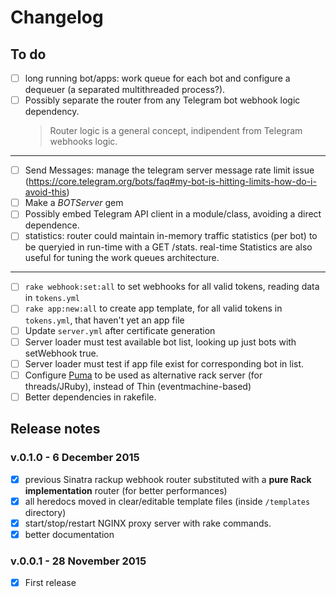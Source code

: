 # Changelog


## To do

- [ ] long running bot/apps: work queue for each bot and configure a dequeuer (a separated multithreaded process?).
- [ ] Possibly separate the router from any Telegram bot webhook logic dependency. 
  > Router logic is a general concept, indipendent from Telegram webhooks logic.

------

- [ ] Send Messages: manage the telegram server message rate limit issue (https://core.telegram.org/bots/faq#my-bot-is-hitting-limits-how-do-i-avoid-this)
- [ ] Make a _BOTServer_ gem 
- [ ] Possibly embed Telegram API client in a module/class, avoiding a direct dependence.
- [ ] statistics: router could maintain in-memory traffic statistics (per bot) to be queryied in run-time with a GET /stats. real-time Statistics are also useful for tuning the work queues architecture. 

------

- [ ] `rake webhook:set:all` to set webhooks for all valid tokens, reading data in `tokens.yml`
- [ ] `rake app:new:all` to create app template, for all valid tokens in `tokens.yml`, that haven't yet an app file
- [ ] Update `server.yml` after certificate generation
- [ ] Server loader must test available bot list, looking up just bots with setWebhook true.
- [ ] Server loader must test if app file exist for corresponding bot in list.
- [ ] Configure [Puma](http://puma.io/) to be used as alternative rack server (for threads/JRuby), instead of Thin (eventmachine-based)
- [ ] Better dependencies in rakefile.

## Release notes

### v.0.1.0 - 6 December 2015
- [x] previous Sinatra rackup webhook router substituted with a **pure Rack implementation** router (for better performances)
- [x] all heredocs moved in clear/editable template files (inside `/templates` directory)
- [x] start/stop/restart NGINX proxy server with rake commands.
- [x] better documentation 

### v.0.0.1 - 28 November 2015
- [x] First release

